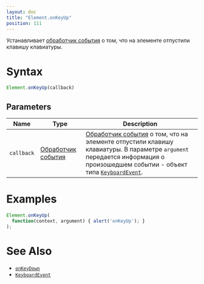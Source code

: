 ```yaml
---
layout: doc
title: "Element.onKeyUp"
position: 111
---
```


Устанавливает [обработчик события](../../../Script/) о том, что на элементе отпустили клавишу клавиатуры.

# Syntax

```js
Element.onKeyUp(callback)
```

## Parameters

|Name|Type|Description|
|----|----|-----------|
|`callback`|[Обработчик события](../../../Script/)|[Обработчик события](../../../Script/) о том, что на элементе отпустили клавишу клавиатуры. В параметре `argument` передается информация о произошедшем событии - объект типа [`KeyboardEvent`](../KeyboardEvent/).|

# Examples

```js
Element.onKeyUp(
  function(context, argument) { alert('onKeyUp'); }
);
```

# See Also

* [`onKeyDown`](../Element.onKeyDown/)
* [`KeyboardEvent`](../KeyboardEvent/)
